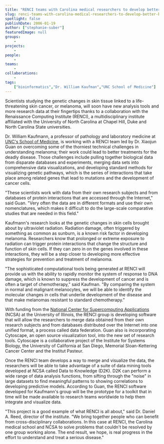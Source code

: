 ```yaml
---
title: "RENCI teams with Carolina medical researchers to develop better bioinformatics tools"
slug: renci-teams-with-carolina-medical-researchers-to-develop-better-bioinformatics-tools
spotlight: false
publishDate: 2006-01-19
author: ["stephanie-suber"]
featuredImage: null
groups:
    - 
projects:
    - 
people:
    - 
teams: 
    - 
collaborations:
    - 
tags:
    ["bioinformatics","Dr. William Kaufman","UNC School of Medicine"]
---
```

Scientists studying the genetic changes in skin tissue linked to a life-threatening skin cancer, or melanoma, will soon have new analysis tools and more research data at their fingertips thanks to a collaboration with the Renaissance Computing Institute (RENCI), a multidisciplinary institute affiliated with the University of North Carolina at Chapel Hill, Duke and North Carolina State universities. 

Dr. William Kaufmann, a professor of pathology and laboratory medicine at <a href="http://www.med.unc.edu/" target="_blank"> UNC's School of Medicine,</a> is working with a RENCI team led by Dr. Xiaojun Guan on overcoming some of the thorniest technical challenges in understanding melanoma; their work could lead to better treatments for the deadly disease. Those challenges include pulling together biological data from disparate databases and experiments, merging data sets into comprehensive data visualizations, and developing standard methods for visualizing genetic pathways, which is the series of interactions that take place among related genes that lead to mutations and the development of cancer cells.

"These scientists work with data from their own research subjects and from databases of protein interactions that are accessed through the Internet," said Guan. "Very often the data are in different formats and use their own nomenclatures, which makes it difficult to do the large-scale comparative studies that are needed in this field."

Kaufmann's research looks at the genetic changes in skin cells brought about by ultraviolet radiation. Radiation damage, often triggered by something as common as sunburn, is a known risk factor in developing melanoma. Researchers know that prolonged or extreme exposure to radiation can trigger protein interactions that change the structure and function of skin cells. If they can zero in on the genes involved in these interactions, they will be a step closer to developing more effective strategies for prevention and treatment of melanoma.

"The sophisticated computational tools being generated at RENCI will provide us with the ability to rapidly monitor the system of response to DNA damage, which is known to suppress the development of cancer and is often a target of chemotherapy," said Kaufman. "By comparing the system in normal and malignant melanocytes, we will be able to identify the molecular changes in cells that underlie development of the disease and that make melanomas resistant to standard chemotherapy."

With funding from the <a href="http://www.ncsa.uiuc.edu/" target="_blank"> National Center for Supercomputing Applications</a> (NCSA) at the University of Illinois, the RENCI group is developing software that will allow the researchers to merge data obtained from their own research subjects and from databases distributed over the Internet into one unified format, a process called data federation. Guan also is incorporating Cytoscape, an open source visualization tool, into the new set of research tools. Cytoscape is a collaborative project of the Institute for Systems Biology, the University of California at San Diego, Memorial Sloan-Kettering Cancer Center and the Institut Pasteur.

Once the RENCI team develops a way to merge and visualize the data, the researchers will be able to take advantage of a suite of data mining tools developed at NCSA called Data to Knowledge (D2K). D2K can perform a wide range of data analysis functions, from sifting through the "noise" in large datasets to find meaningful patterns to showing correlations to developing predictive models. According to Guan, the RENCI software developed for Kaufmann's group will be the prototype for a toolkit that in time will be made available to research teams worldwide to help them integrate and visualize data.

"This project is a good example of what RENCI is all about," said Dr. Daniel A. Reed, director of the institute. "We bring together people who can benefit from cross-disciplinary collaborations. In this case at RENCI, the Carolina medical school and NCSA to solve problems that couldn't be resolved by one group working alone. The end result, we hope, is real progress in the effort to understand and treat a serious disease."
